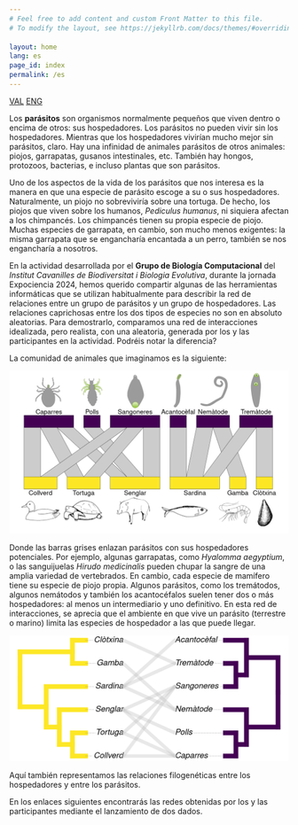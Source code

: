 ```yaml
---
# Feel free to add content and custom Front Matter to this file.
# To modify the layout, see https://jekyllrb.com/docs/themes/#overriding-theme-defaults

layout: home
lang: es
page_id: index
permalink: /es
---
```


[VAL](/) [ENG](/404)

Los **parásitos** son organismos normalmente pequeños que viven dentro o encima de otros: sus
hospedadores. Los parásitos no pueden vivir sin los hospedadores. Mientras que los hospedadores
vivirían mucho mejor sin parásitos, claro. Hay una infinidad de animales parásitos de otros
animales: piojos, garrapatas, gusanos intestinales, etc. También hay hongos, protozoos, bacterias,
e incluso plantas que son parásitos.

Uno de los aspectos de la vida de los parásitos que nos interesa es la manera en que una especie
de parásito escoge a su o sus hospedadores. Naturalmente, un piojo no sobreviviría sobre una
tortuga. De hecho, los piojos que viven sobre los humanos, *Pediculus humanus*, ni siquiera afectan
a los chimpancés. Los chimpancés tienen su propia especie de piojo. Muchas especies de garrapata,
en cambio, son mucho menos exigentes: la misma garrapata que se engancharía encantada a un perro,
también se nos engancharía a nosotros.

En la actividad desarrollada por el **Grupo de Biología Computacional** del *Institut Cavanilles
de Biodiversitat i Biologia Evolutiva*, durante la jornada Expociencia 2024, hemos querido compartir
algunas de las herramientas informáticas que se utilizan habitualmente para describir la red de
relaciones entre un grupo de parásitos y un grupo de hospedadores. Las relaciones caprichosas entre
los dos tipos de especies no son en absoluto aleatorias. Para demostrarlo, comparamos una red de
interacciones idealizada, pero realista, con una aleatoria, generada por los y las participantes
en la actividad. Podréis notar la diferencia?

La comunidad de animales que imaginamos es la siguiente:

![](images/bipartit.png)

Donde las barras grises enlazan parásitos con sus hospedadores potenciales. Por ejemplo,
algunas garrapatas, como *Hyalomma aegyptium*, o las sanguijuelas *Hirudo medicinalis* pueden
chupar la sangre de una amplia variedad de vertebrados. En cambio, cada especie de mamífero tiene
su especie de piojo propia. Algunos parásitos, como los tremátodos, algunos nemátodos y también
los acantocéfalos suelen tener dos o más hospedadores: al menos un intermediario y uno definitivo.
En esta red de interacciones, se aprecia que el ambiente en que vive un parásito (terrestre o
marino) limita las especies de hospedador a las que puede llegar.

![](images/cophylo.png)

Aquí también representamos las relaciones filogenéticas entre los hospedadores y entre los
parásitos.

En los enlaces siguientes encontrarás las redes obtenidas por los y las participantes
mediante el lanzamiento de dos dados.
